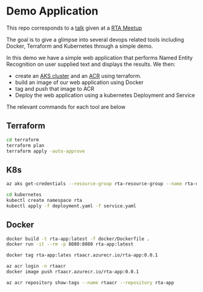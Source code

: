 # Demo Application

This repo corresponds to a [talk](https://docs.google.com/presentation/d/1X_76P1CdcFJa6FAw3BZPIr3BGSAAbhMb-RTbh30kZic/edit?usp=sharing) given at a [RTA Meetup](https://www.rtpanalysts.org/)

The goal is to give a glimpse into several devops related tools including Docker, Terraform and Kubernetes through a simple demo.

In this demo we have a simple web application that performs Named Entity Recognition on user supplied text and displays the results. We then:
* create an [AKS cluster](https://azure.microsoft.com/en-us/services/kubernetes-service/) and an [ACR](https://azure.microsoft.com/en-us/services/container-registry/) using terraform. 
* build an image of our web application using Docker
* tag and push that image to ACR
* Deploy the web application using a kubernetes Deployment and Service

The relevant commands for each tool are below

## Terraform
```bash
cd terraform
terraform plan
terraform apply -auto-approve
```

## K8s
```bash
az aks get-credentials --resource-group rta-resource-group --name rta-demo-cluster --overwrite-existing

cd kubernetes
kubectl create namespace rta
kubectl apply -f deployment.yaml -f service.yaml
```

## Docker
```bash
docker build -t rta-app:latest -f docker/Dockerfile .
docker run -it --rm -p 8080:8080 rta-app:latest

docker tag rta-app:lates rtaacr.azurecr.io/rta-app:0.0.1

az acr login -n rtaacr
docker image push rtaacr.azurecr.io/rta-app:0.0.1

az acr repository show-tags --name rtaacr --repository rta-app
```
